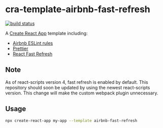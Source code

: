 # cra-template-airbnb-fast-refresh

[![build status](https://img.shields.io/travis/com/schmuecker/cra-template-airbnb-fast-refresh?label=lint&style=flat-square)](https://travis-ci.com/github/schmuecker/cra-template-airbnb-fast-refresh)

A [Create React App](https://github.com/facebook/create-react-app) template including:
* [Airbnb ESLint rules](https://www.npmjs.com/package/eslint-config-airbnb)
* [Prettier](https://www.npmjs.com/package/prettier)
* [React Fast Refresh](https://reactnative.dev/docs/fast-refresh)

## Note
As of react-scripts version 4, fast refresh is enabled by default.
This repository should soon be updated by using the newest react-scripts version.
This change will make the custom webpack plugin unnecessary.

## Usage

```sh
npx create-react-app my-app --template airbnb-fast-refresh
```

